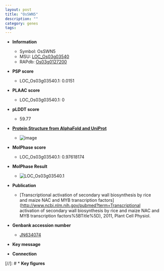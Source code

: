 ```yaml
---
layout: post
title: "OsSWN5"
description: ""
category: genes
tags: 
---
```


* **Information**  
    + Symbol: OsSWN5  
    + MSU: [LOC_Os03g03540](http://rice.plantbiology.msu.edu/cgi-bin/ORF_infopage.cgi?orf=LOC_Os03g03540)  
    + RAPdb: [Os03g0127200](http://rapdb.dna.affrc.go.jp/viewer/gbrowse_details/irgsp1?name=Os03g0127200)  

* **PSP score**  
    + LOC_Os03g03540.1: 0.0151 

* **PLAAC score**  
    + LOC_Os03g03540.1: 0 

* **pLDDT score**
    + 59.77

* **[Protein Structure from AlphaFold and UniProt](https://www.uniprot.org/uniprotkb/Q8S5V6/entry#structure)**
    + ![image](https://ricepsp.github.io/images/Q8/AF-Q8S5V6-F1.png)

* **MolPhase score**
    + LOC_Os03g03540.1: 0.97618174

* **MolPhase Result**
    + ![LOC_Os03g03540.1](https://304243504.github.io/Pictures/LOC_Os03g/LOC_Os03g03540.1.png)

* **Publication**  
    + [Transcriptional activation of secondary wall biosynthesis by rice and maize NAC and MYB transcription factors](http://www.ncbi.nlm.nih.gov/pubmed?term=Transcriptional activation of secondary wall biosynthesis by rice and maize NAC and MYB transcription factors%5BTitle%5D), 2011, Plant Cell Physiol.

* **Genbank accession number**  
    + [JN634074](http://www.ncbi.nlm.nih.gov/nuccore/JN634074)

* **Key message**  

* **Connection**  

[//]: # * **Key figures**  


